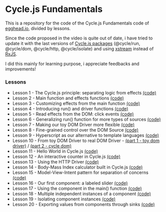 # Cycle.js Fundamentals

This is a repository for the code of the Cycle.js Fundamentals code of [egghead.io](https://egghead.io/courses/cycle-js-fundamentals), divided by lessons.

Since the code proposed in the video is quite out of date, i have tried to update it with the last versions of [Cycle.js packages](https://github.com/cyclejs/cyclejs#packages) (@cycle/run, @cycle/dom, @cycle/http, @cycle/isolate) and using [xstream](https://github.com/staltz/xstream) instead of [RxJS](https://github.com/ReactiveX/RxJS).

I did this mainly for learning purpose, i appreciate feedbacks and improvements!

### Lessons

* Lesson 1 - The Cycle.js principle: separating logic from effects [(code)](https://github.com/andreavaghi/cyclejs-fundamentals/blob/d6bcb26a014d6fac4ec8e71e963aabefa9fa1770/src/index.js)
* Lesson 2 - Main function and effects functions [(code)](https://github.com/andreavaghi/cyclejs-fundamentals/blob/aa2adf533c596a8fc7bb5d01e8483d21be7fa593/src/index.js)
* Lesson 3 - Customizing effects from the main function [(code)](https://github.com/andreavaghi/cyclejs-fundamentals/blob/d450167c8f1d3d6ef3fc016afd27b57ef80654b4/src/index.js)
* Lesson 4 - Introducing run() and driver functions [(code)](https://github.com/andreavaghi/cyclejs-fundamentals/blob/6ec619dfb62582e05ca98241e07259ac2f567fb2/src/index.js)
* Lesson 5 - Read effects from the DOM: click events [(code)](https://github.com/andreavaghi/cyclejs-fundamentals/blob/cbe55d5d403a90935ca36f3b1039a0a2fce81d15/src/index.js)
* Lesson 6 - Generalizing run() function for more types of sources [(code)](https://github.com/andreavaghi/cyclejs-fundamentals/blob/5bb4904d4e9b5081cf0a19f43566a79e2f25a7d9/src/index.js)
* Lesson 7 - Making our toy DOM Driver more flexible [(code)](https://github.com/andreavaghi/cyclejs-fundamentals/blob/ad070901a342bb7ad734e13d830f5e22ff253bf8/src/index.js)
* Lesson 8 - Fine-grained control over the DOM Source [(code)](https://github.com/andreavaghi/cyclejs-fundamentals/blob/316ba84b7ae7b2b5317b2a47068a065813d2d5fb/src/index.js)
* Lesson 9 - Hyperscript as our alternative to template languages [(code)](https://github.com/andreavaghi/cyclejs-fundamentals/blob/5d1eb89f7348e18201c81d452fbc522b91330f62/src/index.js)
* Lesson 10 - From toy DOM Driver to real DOM Driver - [(part 1 - toy dom driver)](https://github.com/andreavaghi/cyclejs-fundamentals/blob/bd709f524a8499c9850dd431f40d5c7bbf09bbfc/src/index.js) / [(part 2 - cycle dom)](https://github.com/andreavaghi/cyclejs-fundamentals/blob/6e188140e2fdf3b9efd8880c156221a8d2e57663/src/index.js)
* Lesson 11 - Hello World in Cycle.js [(code)](https://github.com/andreavaghi/cyclejs-fundamentals/blob/59c035cd39e9ec57d45a84cd7134ef7250c0228d/src/index.js)
* Lesson 12 - An interactive counter in Cycle.js [(code)](https://github.com/andreavaghi/cyclejs-fundamentals/blob/352ad07797489c5b8ded6f168a5a1047da686e2b/src/index.js)
* Lesson 13 - Using the HTTP Driver [(code)](https://github.com/andreavaghi/cyclejs-fundamentals/blob/413800323b50526683bd58178b7b030af2219a67/src/index.js)
* Lesson 14 - Body-Mass Index calculator built in Cycle.js [(code)](https://github.com/andreavaghi/cyclejs-fundamentals/blob/826a4d990480c9be9a9c563678334482b70793a1/src/index.js)
* Lesson 15 - Model-View-Intent pattern for separation of concerns [(code)](https://github.com/andreavaghi/cyclejs-fundamentals/blob/90c607b9d514145673dc0277cd94d66e700ee58c/src/index.js)
* Lesson 16 - Our first component: a labeled slider [(code)](https://github.com/andreavaghi/cyclejs-fundamentals/blob/4154ec2ac5aec5ab3b5268cb4793c1dc2a377f93/src/index.js)
* Lesson 17 - Using the component in the main() function [(code)](https://github.com/andreavaghi/cyclejs-fundamentals/blob/311e2adb15ae76be578936bde2354219bea10334/src/index.js)
* Lesson 18 - Multiple independent instances of a component [(code)](https://github.com/andreavaghi/cyclejs-fundamentals/blob/7a6964de9ff18d218246cc80cf0b0d70c7b0bca8/src/index.js)
* Lesson 19 - Isolating component instances [(code)](https://github.com/andreavaghi/cyclejs-fundamentals/blob/cb8ddc7ed7b9fa56213fc3d49ef07695918ab0e7/src/index.js)
* Lesson 20 - Exporting values from components through sinks [(code)](https://github.com/andreavaghi/cyclejs-fundamentals/blob/3b90ca521fccf1c34f50c1d8861947a18d799484/src/index.js)

